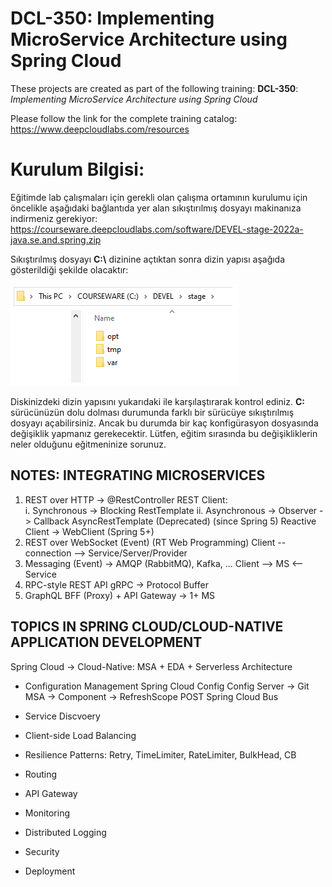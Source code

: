 # DCL-350: Implementing MicroService Architecture using Spring Cloud

These projects are created as part of the following training: **DCL-350**: *Implementing MicroService Architecture using Spring Cloud*

Please follow the link for the complete training catalog: https://www.deepcloudlabs.com/resources

Kurulum Bilgisi:
========================================
Eğitimde lab çalışmaları için gerekli olan çalışma ortamının kurulumu için öncelikle aşağıdaki bağlantıda yer alan sıkıştırılmış dosyayı makinanıza indirmeniz gerekiyor: https://courseware.deepcloudlabs.com/software/DEVEL-stage-2022a-java.se.and.spring.zip

Sıkıştırılmış dosyayı **C:\\** dizinine açtıktan sonra dizin yapısı aşağıda gösterildiği şekilde olacaktır:

![Installation folder](DEVEL-stage.png?raw=true "C: drive after decompress DEVEL-stage-2022a-java.se.and.spring.zip")

Diskinizdeki dizin yapısını yukarıdaki ile karşılaştırarak kontrol ediniz. **C:** sürücünüzün dolu dolması durumunda farklı bir sürücüye sıkıştırılmış dosyayı açabilirsiniz. Ancak bu durumda bir kaç konfigürasyon dosyasında değişiklik yapmanız gerekecektir. Lütfen, eğitim sırasında bu değişikliklerin neler olduğunu eğitmeninize sorunuz. 

## NOTES: INTEGRATING MICROSERVICES 
1. REST over HTTP -> @RestController
REST Client:   
    i. Synchronous -> Blocking
       RestTemplate
   ii. Asynchronous -> Observer -> Callback
       AsyncRestTemplate (Deprecated) (since Spring 5)
       Reactive Client -> WebClient (Spring 5+)	
2. REST over WebSocket (Event) (RT Web Programming)
   Client -- connection --> Service/Server/Provider
3. Messaging (Event) -> AMQP (RabbitMQ), Kafka, ...
   Client --> MS <-- Service
4. RPC-style REST API 
   gRPC -> Protocol Buffer
5. GraphQL
   BFF (Proxy) + API Gateway -> 1+ MS
   
## TOPICS IN SPRING CLOUD/CLOUD-NATIVE APPLICATION DEVELOPMENT
Spring Cloud -> Cloud-Native: 
  MSA + EDA + Serverless Architecture
  - Configuration Management
    Spring Cloud Config
      Config Server -> Git
      MSA -> Component -> RefreshScope
      POST 
    Spring Cloud Bus
     
  - Service Discvoery
  - Client-side Load Balancing
  - Resilience Patterns: 
      Retry, TimeLimiter, RateLimiter, BulkHead, CB
  - Routing
  - API Gateway
  - Monitoring
  - Distributed Logging
  - Security
  - Deployment
